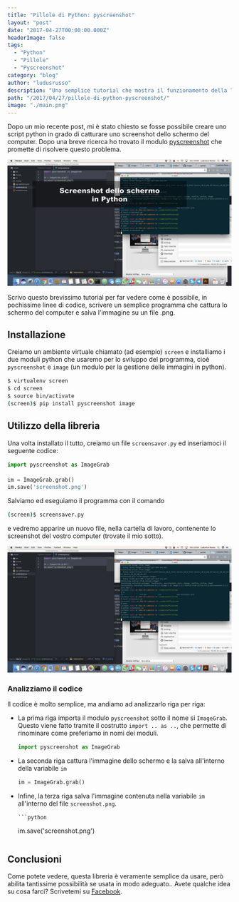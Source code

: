 ```yaml
---
title: "Pillole di Python: pyscreenshot"
layout: "post"
date: "2017-04-27T00:00:00.000Z"
headerImage: false
tags:
  - "Python"
  - "Pillole"
  - "Pyscreenshot"
category: "blog"
author: "ludusrusso"
description: "Una semplice tutorial che mostra il funzionamento della libreria pyscreenshot"
path: "/2017/04/27/pillole-di-python-pyscreenshot/"
image: "./main.png"
---
```


Dopo un mio recente post, mi è stato chiesto se fosse possibile creare uno script python in grado di catturare uno screenshot dello schermo del computer. Dopo una breve ricerca ho trovato il modulo [pyscreenshot](http://pyscreenshot.readthedocs.io/en/latest/) che promette di risolvere questo problema.

![main screenshot](./main.png)

Scrivo questo brevissimo tutorial per far vedere come è possibile, in pochissime linee di codice, scrivere un semplice programma che cattura lo schermo del computer e salva l'immagine su un file .png.

## Installazione

Creiamo un ambiente virtuale chiamato (ad esempio) `screen` e installiamo i due moduli python che usaremo per lo sviluppo del programma, cioè `pyscreenshot` e `image` (un modulo per la gestione delle immagini in python).

```bash
$ virtualenv screen
$ cd screen
$ source bin/activate
(screen)$ pip install pyscreenshot image
```

## Utilizzo della libreria

Una volta installato il tutto, creiamo un file `screensaver.py` ed inseriamoci il seguente codice:

```python
import pyscreenshot as ImageGrab

im = ImageGrab.grab()
im.save('screenshot.png')
```

Salviamo ed eseguiamo il programma con il comando

```bash
(screen)$ screensaver.py
```

e vedremo apparire un nuovo file, nella cartella di lavoro, contenente lo screenshot del vostro computer (trovate il mio sotto).

![screenshot](./screenshot.png)

### Analizziamo il codice

Il codice è molto semplice, ma andiamo ad analizzarlo riga per riga:

- La prima riga importa il modulo `pyscreenshot` sotto il nome si `ImageGrab`. Questo viene fatto tramite il costrutto `import .. as ..`, che permette di rinominare come preferiamo in nomi dei moduli.

  ```python
  import pyscreenshot as ImageGrab
  ```

- La seconda riga cattura l'immagine dello schermo e la salva all'interno della variabile `im`

  ```python
  im = ImageGrab.grab()
  ```

- Infine, la terza riga salva l'immagine contenuta nella variabile `im` all'interno del file `screenshot.png`.

      ```python

  im.save('screenshot.png')

  ```

  ```

## Conclusioni

Come potete vedere, questa libreria è veramente semplice da usare, però abilita tantissime possibilità se usata in modo adeguato.. Avete qualche idea su cosa farci? Scrivetemi su [Facebook](https://www.facebook.com/ludusrusso.cc/).
